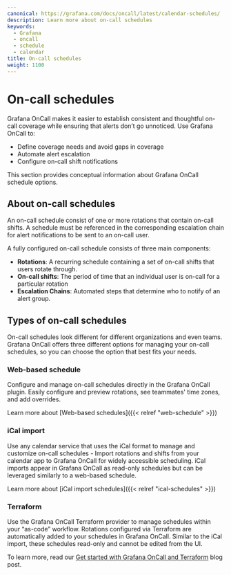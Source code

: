 ```yaml
---
canonical: https://grafana.com/docs/oncall/latest/calendar-schedules/
description: Learn more about on-call schedules
keywords:
  - Grafana
  - oncall
  - schedule
  - calendar
title: On-call schedules
weight: 1100
---
```


# On-call schedules

Grafana OnCall makes it easier to establish consistent and thoughtful on-call coverage while ensuring that alerts don’t
go unnoticed. Use Grafana OnCall to:

- Define coverage needs and avoid gaps in coverage
- Automate alert escalation
- Configure on-call shift notifications

This section provides conceptual information about Grafana OnCall schedule options.

## About on-call schedules

An on-call schedule consist of one or more rotations that contain on-call shifts. A schedule must be referenced in the
corresponding escalation chain for alert notifications to be sent to an on-call user.

A fully configured on-call schedule consists of three main components:

- **Rotations**: A recurring schedule containing a set of on-call shifts that users rotate through.
- **On-call shifts**: The period of time that an individual user is on-call for a particular rotation
- **Escalation Chains**: Automated steps that determine who to notify of an alert group.

## Types of on-call schedules

On-call schedules look different for different organizations and even teams. Grafana OnCall offers three different
options for managing your on-call schedules, so you can choose the option that best fits your needs.

### Web-based schedule

Configure and manage on-call schedules directly in the Grafana OnCall plugin. Easily configure and preview rotations,
see teammates' time zones, and add overrides.

Learn more about [Web-based schedules]({{< relref "web-schedule" >}})

### iCal import

Use any calendar service that uses the iCal format to manage and customize on-call schedules - Import rotations and
shifts from your calendar app to Grafana OnCall for widely accessible scheduling. iCal imports appear in Grafana
OnCall as read-only schedules but can be leveraged similarly to a web-based schedule.

Learn more about [iCal import schedules]({{< relref "ical-schedules" >}})

### Terraform

Use the Grafana OnCall Terraform provider to manage schedules within your “as-code” workflow. Rotations configured
via Terraform are automatically added to your schedules in Grafana OnCall. Similar to the iCal import, these schedules
read-only and cannot be edited from the UI.

To learn more, read our [Get started with Grafana OnCall and Terraform](
<https://grafana.com/blog/2022/08/29/get-started-with-grafana-oncall-and-terraform/>) blog post.
